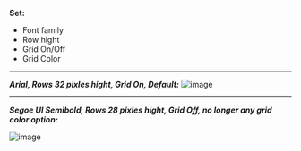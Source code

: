 **Set:**
* Font family
* Row hight
* Grid On/Off
* Grid Color


***

**_Arial, Rows 32 pixles hight, Grid On, Default:_**
![image](https://user-images.githubusercontent.com/82056309/194159886-698ff62c-0e7e-40e4-b48b-d8d7dc4c2f74.png)

***
**_Segoe UI Semibold, Rows 28 pixles hight, Grid Off, no longer any grid color option:_**

![image](https://user-images.githubusercontent.com/82056309/194161031-e7c6ce90-898e-4a88-933f-73b0bdbc575c.png)


